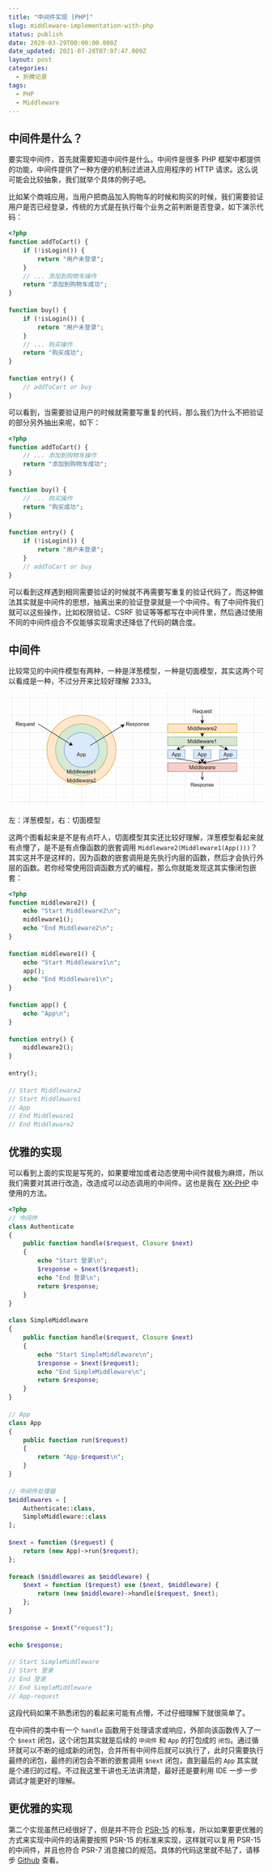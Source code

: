 ```yaml
---
title: "中间件实现 [PHP]"
slug: middleware-implementation-with-php
status: publish
date: 2020-03-29T00:00:00.000Z
date_updated: 2021-07-28T07:07:47.809Z
layout: post
categories:
  - 折腾记录
tags:
  - PHP
  - Middleware
---
```


## 中间件是什么？

要实现中间件，首先就需要知道中间件是什么。中间件是很多 PHP 框架中都提供的功能，中间件提供了一种方便的机制过滤进入应用程序的 HTTP 请求。这么说可能会比较抽象，我们就举个具体的例子吧。

比如某个商城应用，当用户把商品加入购物车的时候和购买的时候，我们需要验证用户是否已经登录，传统的方式是在执行每个业务之前判断是否登录，如下演示代码：

```php
<?php
function addToCart() {
    if (!isLogin()) {
        return "用户未登录";
    }
    // ... 添加到购物车操作
    return "添加到购物车成功";
}

function buy() {
    if (!isLogin()) {
        return "用户未登录";
    }
    // ... 购买操作
    return "购买成功";
}

function entry() {
    // addToCart or buy
}
```

可以看到，当需要验证用户的时候就需要写重复的代码，那么我们为什么不把验证的部分另外抽出来呢，如下：

```php
<?php
function addToCart() {
    // ... 添加到购物车操作
    return "添加到购物车成功";
}

function buy() {
    // ... 购买操作
    return "购买成功";
}

function entry() {
    if (!isLogin()) {
        return "用户未登录";
    }
    // addToCart or buy
}
```

可以看到这样遇到相同需要验证的时候就不再需要写重复的验证代码了，而这种做法其实就是中间件的思想，抽离出来的验证登录就是一个中间件。有了中间件我们就可以这些操作，比如权限验证、CSRF 验证等等都写在中间件里，然后通过使用不同的中间件组合不仅能够实现需求还降低了代码的耦合度。

## 中间件

比较常见的中间件模型有两种，一种是洋葱模型，一种是切面模型，其实这两个可以看成是一种，不过分开来比较好理解 2333。

![](images/2752770a-2c5b-41dc-96d6-75cff97a7286.jpg)

左：洋葱模型，右：切面模型

这两个图看起来是不是有点吓人，切面模型其实还比较好理解，洋葱模型看起来就有点懵了，是不是有点像函数的嵌套调用 `Middleware2(Middleware1(App()))`？其实这并不是这样的，因为函数的嵌套调用是先执行内层的函数，然后才会执行外层的函数。若你经常使用回调函数方式的编程，那么你就能发现这其实像闭包嵌套：

```php
<?php
function middleware2() {
    echo "Start Middleware2\n";
    middleware1();
    echo "End Middleware2\n";
}

function middleware1() {
    echo "Start Middleware1\n";
    app();
    echo "End Middleware1\n";
}

function app() {
    echo "App\n";
}

function entry() {
    middleware2();
}

entry();

// Start Middleware2
// Start Middleware1
// App
// End Middleware1
// End Middleware2
```

## 优雅的实现

可以看到上面的实现是写死的，如果要增加或者动态使用中间件就极为麻烦，所以我们需要对其进行改造，改造成可以动态调用的中间件。这也是我在 [XK-PHP](https://github.com/syfxlin/xkphp) 中使用的方法。

```php
<?php
// 中间件
class Authenticate
{
    public function handle($request, Closure $next)
    {
        echo "Start 登录\n";
        $response = $next($request);
        echo "End 登录\n";
        return $response;
    }
}

class SimpleMiddleware
{
    public function handle($request, Closure $next)
    {
        echo "Start SimpleMiddleware\n";
        $response = $next($request);
        echo "End SimpleMiddleware\n";
        return $response;
    }
}

// App
class App
{
    public function run($request)
    {
        return "App-$request\n";
    }
}

// 中间件处理器
$middlewares = [
    Authenticate::class,
    SimpleMiddleware::class
];

$next = function ($request) {
    return (new App)->run($request);
};

foreach ($middlewares as $middleware) {
    $next = function ($request) use ($next, $middleware) {
        return (new $middleware)->handle($request, $next);
    };
}

$response = $next("request");

echo $response;

// Start SimpleMiddleware
// Start 登录
// End 登录
// End SimpleMiddleware
// App-request
```

这段代码如果不熟悉闭包的看起来可能有点懵，不过仔细理解下就很简单了。

在中间件的类中有一个 `handle` 函数用于处理请求或响应，外部向该函数传入了一个 `$next` 闭包，这个闭包其实就是后续的 `中间件` 和 `App` 的打包成的 `闭包`。通过循环就可以不断的组成新的闭包，合并所有中间件后就可以执行了，此时只需要执行最终的闭包，最终的闭包会不断的嵌套调用 `$next` 闭包，直到最后的 `App` 其实就是个递归的过程。不过我这里干讲也无法讲清楚，最好还是要利用 IDE 一步一步调试才能更好的理解。

## 更优雅的实现

第二个实现虽然已经很好了，但是并不符合 [PSR-15](https://learnku.com/docs/psr/psr-15-request-handlers/1626) 的标准，所以如果要更优雅的方式来实现中间件的话需要按照 PSR-15 的标准来实现，这样就可以复用 PSR-15 的中间件，并且也符合 PSR-7 消息接口的规范。具体的代码这里就不贴了，请移步 [Github](https://github.com/syfxlin/blog-code) 查看。
